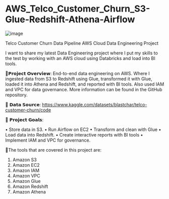# AWS_Telco_Customer_Churn_S3-Glue-Redshift-Athena-Airflow

![image](https://github.com/user-attachments/assets/1d06724a-359b-4dd9-8f94-cf4a503e9e77)

Telco Customer Churn Data Pipeline 
AWS Cloud Data Engineering Project 

I want to share my latest Data Engineering project where I put my skills to the test by working with an AWS cloud using Databricks and load into BI tools.

🔬𝗣𝗿𝗼𝗷𝗲𝗰𝘁 𝗢𝘃𝗲𝗿𝘃𝗶𝗲𝘄: End-to-end data engineering on AWS. Where I ingested data from S3 to Redshift using Glue, transformed it with Glue, loaded it into Athena and Redshift, and reported with BI tools. Also used IAM and VPC for data governance. More information can be found in the GitHub repository.

💾 𝗗𝗮𝘁𝗮 𝗦𝗼𝘂𝗿𝗰𝗲: https://www.kaggle.com/datasets/blastchar/telco-customer-churn/code

🎯 𝗣𝗿𝗼𝗷𝗲𝗰𝘁 𝗚𝗼𝗮𝗹𝘀:

• Store data in S3.
• Run Airflow on EC2
• Transform and clean with Glue
• Load data into Redshift.
• Create interactive reports with BI tools
• Implement IAM and VPC for governance.

 🔧The tools that are covered in this project are:

1. Amazon S3
2. Amazon EC2
3. Amazon IAM
4. Amazon VPC
5. Amazon Glue
6. Amazon Redshift
7. Amazon Athena


  

